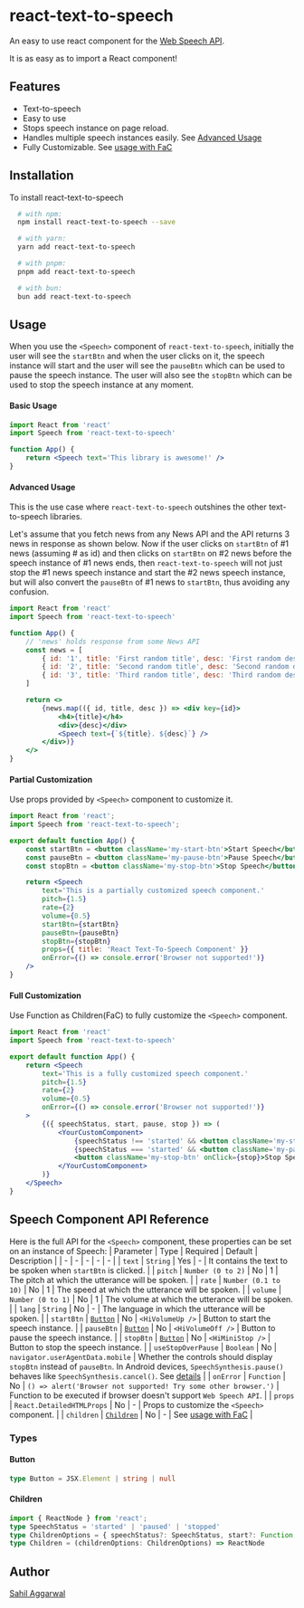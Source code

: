 # react-text-to-speech
An easy to use react component for the [Web Speech API](https://developer.mozilla.org/en-US/docs/Web/API/Web_Speech_API).

It is as easy as to import a React component!
## Features
- Text-to-speech
- Easy to use
- Stops speech instance on page reload.
- Handles multiple speech instances easily. See [Advanced Usage](#advanced-usage)
- Fully Customizable. See [usage with FaC](#full-customization)
## Installation
To install react-text-to-speech
```bash
  # with npm:
  npm install react-text-to-speech --save

  # with yarn:
  yarn add react-text-to-speech

  # with pnpm:
  pnpm add react-text-to-speech

  # with bun:
  bun add react-text-to-speech
```
## Usage
When you use the `<Speech>` component of `react-text-to-speech`, initially the user will see the `startBtn` and when the user clicks on it, the speech instance will start and the user will see the `pauseBtn` which can be used to pause the speech instance. The user will also see the `stopBtn` which can be used to stop the speech instance at any moment.
#### Basic Usage
```jsx
import React from 'react'
import Speech from 'react-text-to-speech'

function App() {
    return <Speech text='This library is awesome!' />
}
```
#### Advanced Usage
This is the use case where `react-text-to-speech` outshines the other text-to-speech libraries.

Let's assume that you fetch news from any News API and the API returns 3 news in response as shown below. Now if the user clicks on `startBtn` of #1 news (assuming # as id) and then clicks on `startBtn` on #2 news before the speech instance of #1 news ends, then `react-text-to-speech` will not just stop the #1 news speech instance and start the #2 news speech instance, but will also convert the `pauseBtn` of #1 news to `startBtn`, thus avoiding any confusion.
```jsx
import React from 'react'
import Speech from 'react-text-to-speech'

function App() {
    // 'news' holds response from some News API
    const news = [
        { id: '1', title: 'First random title', desc: 'First random description' },
        { id: '2', title: 'Second random title', desc: 'Second random description' },
        { id: '3', title: 'Third random title', desc: 'Third random description' },
    ]

    return <>
        {news.map(({ id, title, desc }) => <div key={id}>
            <h4>{title}</h4>
            <div>{desc}</div>
            <Speech text={`${title}. ${desc}`} />
        </div>)}
    </>
}
```
#### Partial Customization
Use props provided by `<Speech>` component to customize it.
```jsx
import React from 'react';
import Speech from 'react-text-to-speech';

export default function App() {
    const startBtn = <button className='my-start-btn'>Start Speech</button>
    const pauseBtn = <button className='my-pause-btn'>Pause Speech</button>
    const stopBtn = <button className='my-stop-btn'>Stop Speech</button>

    return <Speech 
        text='This is a partially customized speech component.'
        pitch={1.5}
        rate={2}
        volume={0.5}
        startBtn={startBtn}
        pauseBtn={pauseBtn}
        stopBtn={stopBtn}
        props={{ title: 'React Text-To-Speech Component' }}
        onError={() => console.error('Browser not supported!')}
    />
}
```
#### Full Customization 
Use Function as Children(FaC) to fully customize the `<Speech>` component.
```jsx
import React from 'react'
import Speech from 'react-text-to-speech'

export default function App() {
    return <Speech
        text='This is a fully customized speech component.'
        pitch={1.5}
        rate={2}
        volume={0.5}
        onError={() => console.error('Browser not supported!')}
    >
        {({ speechStatus, start, pause, stop }) => (
            <YourCustomComponent>
                {speechStatus !== 'started' && <button className='my-start-btn' onClick={start}>Start Speech</button>}
                {speechStatus === 'started' && <button className='my-pause-btn' onClick={pause}>Pause Speech</button>}
                <button className='my-stop-btn' onClick={stop}>Stop Speech</button>
            </YourCustomComponent>
        )}
    </Speech>
}
```
## Speech Component API Reference
Here is the full API for the `<Speech>` component, these properties can be set on an instance of Speech:
| Parameter | Type | Required | Default | Description |
| - | - | - | - | - |
| `text` | `String` | Yes | - | It contains the text to be spoken when `startBtn` is clicked. |
| `pitch` | `Number (0 to 2)` | No | 1 | The pitch at which the utterance will be spoken. |
| `rate` | `Number (0.1 to 10)` | No | 1 | The speed at which the utterance will be spoken. |
| `volume` | `Number (0 to 1)` | No | 1 | The volume at which the utterance will be spoken. |
| `lang` | `String` | No | - | The language in which the utterance will be spoken. |
| `startBtn` | [`Button`](#button) | No | `<HiVolumeUp />` | Button to start the speech instance. |
| `pauseBtn` | [`Button`](#button) | No | `<HiVolumeOff />` | Button to pause the speech instance. |
| `stopBtn` | [`Button`](#button) | No | `<HiMiniStop />` | Button to stop the speech instance. |
| `useStopOverPause` | `Boolean` | No | `navigator.userAgentData.mobile` | Whether the controls should display `stopBtn` instead of `pauseBtn`. In Android devices, `SpeechSynthesis.pause()` behaves like `SpeechSynthesis.cancel()`. See [details](https://developer.mozilla.org/en-US/docs/Web/API/SpeechSynthesis/pause) |
| `onError` | `Function` | No | `() => alert('Browser not supported! Try some other browser.')` | Function to be executed if browser doesn't support `Web Speech API`. |
| `props` | `React.DetailedHTMLProps` | No | - | Props to customize the `<Speech>` component. |
| `children` | [`Children`](#children) | No | - | See [usage with FaC](#full-customization) |
### Types
#### Button
```typescript
type Button = JSX.Element | string | null
```
#### Children
```typescript
import { ReactNode } from 'react';
type SpeechStatus = 'started' | 'paused' | 'stopped'
type ChildrenOptions = { speechStatus?: SpeechStatus, start?: Function, pause?: Function, stop?: Function }
type Children = (childrenOptions: ChildrenOptions) => ReactNode
```
## Author
[Sahil Aggarwal](https://www.github.com/SahilAggarwal2004)
